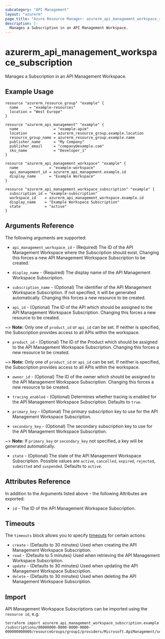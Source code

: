 ```yaml
---
subcategory: "API Management"
layout: "azurerm"
page_title: "Azure Resource Manager: azurerm_api_management_workspace_subscription"
description: |-
  Manages a Subscription in an API Management Workspace.
---
```


# azurerm_api_management_workspace_subscription

Manages a Subscription in an API Management Workspace.

## Example Usage

```hcl
resource "azurerm_resource_group" "example" {
  name     = "example-resources"
  location = "West Europe"
}

resource "azurerm_api_management" "example" {
  name                = "example-apim"
  location            = azurerm_resource_group.example.location
  resource_group_name = azurerm_resource_group.example.name
  publisher_name      = "My Company"
  publisher_email     = "company@example.com"
  sku_name            = "Developer_1"
}

resource "azurerm_api_management_workspace" "example" {
  name              = "example-workspace"
  api_management_id = azurerm_api_management.example.id
  display_name      = "Example Workspace"
}

resource "azurerm_api_management_workspace_subscription" "example" {
  subscription_id = "example-subscription"
  workspace_id    = azurerm_api_management_workspace.example.id
  display_name    = "Example Workspace Subscription"
  state           = "active"
}

```

## Arguments Reference

The following arguments are supported:

* `api_management_workspace_id` - (Required) The ID of the API Management Workspace where the Subscription should exist. Changing this forces a new API Management Workspace Subscription to be created.

* `display_name` - (Required) The display name of the API Management Workspace Subscription.

* `subscription_name` - (Optional) The identifier of the API Management Workspace Subscription. If not specified, it will be generated automatically. Changing this forces a new resource to be created.

* `api_id` - (Optional) The ID of the API which should be assigned to the API Management Workspace Subscription. Changing this forces a new resource to be created.

~> **Note:** Only one of `product_id` or `api_id` can be set. If neither is specified, the Subscription provides access to all APIs within the workspace.

* `product_id` - (Optional) The ID of the Product which should be assigned to the API Management Workspace Subscription. Changing this forces a new resource to be created.

~> **Note:** Only one of `product_id` or `api_id` can be set. If neither is specified, the Subscription provides access to all APIs within the workspace.

* `owner_id` - (Optional) The ID of the owner which should be assigned to the API Management Workspace Subscription. Changing this forces a new resource to be created.

* `tracing_enabled` - (Optional) Determines whether tracing is enabled for the API Management Workspace Subscription. Defaults to `true`.

* `primary_key` - (Optional) The primary subscription key to use for the API Management Workspace Subscription.

* `secondary_key` - (Optional) The secondary subscription key to use for the API Management Workspace Subscription. 

~> **Note:** If `primary_key` or `secondary_key` not specified, a key will be generated automatically.

* `state` - (Optional) The state of the API Management Workspace Subscription. Possible values are `active`, `cancelled`, `expired`, `rejected`, `submitted` and `suspended`. Defaults to `active`.

## Attributes Reference

In addition to the Arguments listed above - the following Attributes are exported:

* `id` - The ID of the API Management Workspace Subscription.

## Timeouts

The `timeouts` block allows you to specify [timeouts](https://www.terraform.io/language/resources/syntax#operation-timeouts) for certain actions:

* `create` - (Defaults to 30 minutes) Used when creating the API Management Workspace Subscription.
* `read` - (Defaults to 5 minutes) Used when retrieving the API Management Workspace Subscription.
* `update` - (Defaults to 30 minutes) Used when updating the API Management Workspace Subscription.
* `delete` - (Defaults to 30 minutes) Used when deleting the API Management Workspace Subscription.

## Import

API Management Workspace Subscriptions can be imported using the `resource id`, e.g.

```shell
terraform import azurerm_api_management_workspace_subscription.example /subscriptions/00000000-0000-0000-0000-000000000000/resourceGroups/group1/providers/Microsoft.ApiManagement/service/service1/workspaces/workspace1/subscriptions/subscription1
```
